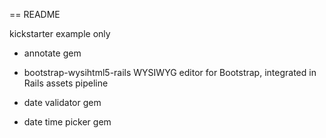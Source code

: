 == README

kickstarter example only

- annotate gem

- bootstrap-wysihtml5-rails WYSIWYG editor for Bootstrap, integrated in Rails assets pipeline

- date validator gem

- date time picker gem

